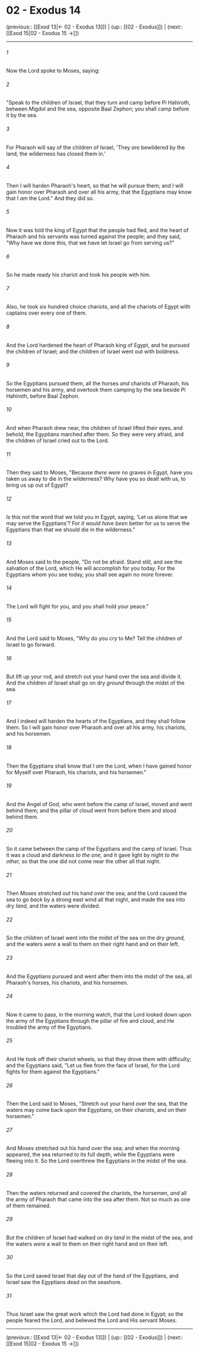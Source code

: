 # 02 - Exodus 14

(previous:: [[Exod 13|← 02 - Exodus 13]]) | (up:: [[02 - Exodus]]) | (next:: [[Exod 15|02 - Exodus 15 →]])

***


###### 1 
Now the Lord spoke to Moses, saying: 

###### 2 
"Speak to the children of Israel, that they turn and camp before Pi Hahiroth, between Migdol and the sea, opposite Baal Zephon; you shall camp before it by the sea. 

###### 3 
For Pharaoh will say of the children of Israel, 'They _are_ bewildered by the land; the wilderness has closed them in.' 

###### 4 
Then I will harden Pharaoh's heart, so that he will pursue them; and I will gain honor over Pharaoh and over all his army, that the Egyptians may know that I _am_ the Lord." And they did so. 

###### 5 
Now it was told the king of Egypt that the people had fled, and the heart of Pharaoh and his servants was turned against the people; and they said, "Why have we done this, that we have let Israel go from serving us?" 

###### 6 
So he made ready his chariot and took his people with him. 

###### 7 
Also, he took six hundred choice chariots, and all the chariots of Egypt with captains over every one of them. 

###### 8 
And the Lord hardened the heart of Pharaoh king of Egypt, and he pursued the children of Israel; and the children of Israel went out with boldness. 

###### 9 
So the Egyptians pursued them, all the horses _and_ chariots of Pharaoh, his horsemen and his army, and overtook them camping by the sea beside Pi Hahiroth, before Baal Zephon. 

###### 10 
And when Pharaoh drew near, the children of Israel lifted their eyes, and behold, the Egyptians marched after them. So they were very afraid, and the children of Israel cried out to the Lord. 

###### 11 
Then they said to Moses, "Because _there were_ no graves in Egypt, have you taken us away to die in the wilderness? Why have you so dealt with us, to bring us up out of Egypt? 

###### 12 
_Is_ this not the word that we told you in Egypt, saying, 'Let us alone that we may serve the Egyptians'? For _it would have been_ better for us to serve the Egyptians than that we should die in the wilderness." 

###### 13 
And Moses said to the people, "Do not be afraid. Stand still, and see the salvation of the Lord, which He will accomplish for you today. For the Egyptians whom you see today, you shall see again no more forever. 

###### 14 
The Lord will fight for you, and you shall hold your peace." 

###### 15 
And the Lord said to Moses, "Why do you cry to Me? Tell the children of Israel to go forward. 

###### 16 
But lift up your rod, and stretch out your hand over the sea and divide it. And the children of Israel shall go on dry _ground_ through the midst of the sea. 

###### 17 
And I indeed will harden the hearts of the Egyptians, and they shall follow them. So I will gain honor over Pharaoh and over all his army, his chariots, and his horsemen. 

###### 18 
Then the Egyptians shall know that I _am_ the Lord, when I have gained honor for Myself over Pharaoh, his chariots, and his horsemen." 

###### 19 
And the Angel of God, who went before the camp of Israel, moved and went behind them; and the pillar of cloud went from before them and stood behind them. 

###### 20 
So it came between the camp of the Egyptians and the camp of Israel. Thus it was a cloud and darkness _to the one,_ and it gave light by night _to the other,_ so that the one did not come near the other all that night. 

###### 21 
Then Moses stretched out his hand over the sea; and the Lord caused the sea to go _back_ by a strong east wind all that night, and made the sea into dry _land,_ and the waters were divided. 

###### 22 
So the children of Israel went into the midst of the sea on the dry _ground,_ and the waters _were_ a wall to them on their right hand and on their left. 

###### 23 
And the Egyptians pursued and went after them into the midst of the sea, all Pharaoh's horses, his chariots, and his horsemen. 

###### 24 
Now it came to pass, in the morning watch, that the Lord looked down upon the army of the Egyptians through the pillar of fire and cloud, and He troubled the army of the Egyptians. 

###### 25 
And He took off their chariot wheels, so that they drove them with difficulty; and the Egyptians said, "Let us flee from the face of Israel, for the Lord fights for them against the Egyptians." 

###### 26 
Then the Lord said to Moses, "Stretch out your hand over the sea, that the waters may come back upon the Egyptians, on their chariots, and on their horsemen." 

###### 27 
And Moses stretched out his hand over the sea; and when the morning appeared, the sea returned to its full depth, while the Egyptians were fleeing into it. So the Lord overthrew the Egyptians in the midst of the sea. 

###### 28 
Then the waters returned and covered the chariots, the horsemen, _and_ all the army of Pharaoh that came into the sea after them. Not so much as one of them remained. 

###### 29 
But the children of Israel had walked on dry _land_ in the midst of the sea, and the waters _were_ a wall to them on their right hand and on their left. 

###### 30 
So the Lord saved Israel that day out of the hand of the Egyptians, and Israel saw the Egyptians dead on the seashore. 

###### 31 
Thus Israel saw the great work which the Lord had done in Egypt; so the people feared the Lord, and believed the Lord and His servant Moses.

***

(previous:: [[Exod 13|← 02 - Exodus 13]]) | (up:: [[02 - Exodus]]) | (next:: [[Exod 15|02 - Exodus 15 →]])
